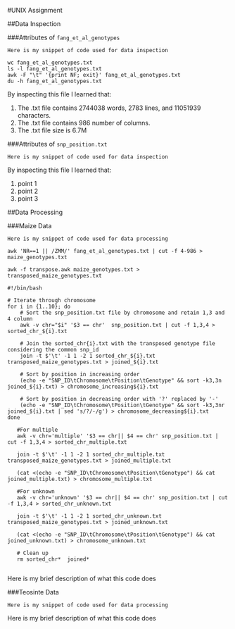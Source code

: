 #UNIX Assignment

##Data Inspection

###Attributes of `fang_et_al_genotypes`

```
Here is my snippet of code used for data inspection

wc fang_et_al_genotypes.txt
ls -l fang_et_al_genotypes.txt
awk -F "\t" '{print NF; exit}' fang_et_al_genotypes.txt
du -h fang_et_al_genotypes.txt

```

By inspecting this file I learned that:

1. The .txt file contains 2744038 words, 2783 lines, and 11051939 characters.
2. The .txt file contains 986 number of columns.
3. The .txt file size is 6.7M


###Attributes of `snp_position.txt`

```
Here is my snippet of code used for data inspection

```

By inspecting this file I learned that:

1. point 1
2. point 2
3. point 3


##Data Processing

###Maize Data

```
Here is my snippet of code used for data processing

awk 'NR==1 || /ZMM/' fang_et_al_genotypes.txt | cut -f 4-986 > maize_genotypes.txt

awk -f transpose.awk maize_genotypes.txt > transposed_maize_genotypes.txt

#!/bin/bash

# Iterate through chromosome
for i in {1..10}; do
    # Sort the snp_position.txt file by chromosome and retain 1,3 and 4 column
    awk -v chr="$i" '$3 == chr'  snp_position.txt | cut -f 1,3,4 > sorted_chr_${i}.txt

    # Join the sorted_chr{i}.txt with the transposed genotype file considering the common snp_id
    join -t $'\t' -1 1 -2 1 sorted_chr_${i}.txt transposed_maize_genotypes.txt > joined_${i}.txt

    # Sort by position in increasing order 
    (echo -e "SNP_ID\tChromosome\tPosition\tGenotype" && sort -k3,3n joined_${i}.txt) > chromosome_increasing${i}.txt

    # Sort by position in decreasing order with '?' replaced by '-'
    (echo -e "SNP_ID\tChromosome\tPosition\tGenotype" && sort -k3,3nr joined_${i}.txt | sed 's/?/-/g') > chromosome_decreasing${i}.txt
done

   #For multiple
   awk -v chr='multiple' '$3 == chr|| $4 == chr' snp_position.txt | cut -f 1,3,4 > sorted_chr_multiple.txt

   join -t $'\t' -1 1 -2 1 sorted_chr_multiple.txt transposed_maize_genotypes.txt > joined_multiple.txt

   (cat <(echo -e "SNP_ID\tChromosome\tPosition\tGenotype") && cat joined_multiple.txt) > chromosome_multiple.txt

   #For unknown
   awk -v chr='unknown' '$3 == chr|| $4 == chr' snp_position.txt | cut -f 1,3,4 > sorted_chr_unknown.txt

   join -t $'\t' -1 1 -2 1 sorted_chr_unknown.txt transposed_maize_genotypes.txt > joined_unknown.txt

   (cat <(echo -e "SNP_ID\tChromosome\tPosition\tGenotype") && cat joined_unknown.txt) > chromosome_unknown.txt

   # Clean up
   rm sorted_chr*  joined*
   

```

Here is my brief description of what this code does


###Teosinte Data

```
Here is my snippet of code used for data processing

```

Here is my brief description of what this code does
